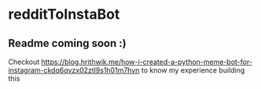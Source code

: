 # redditToInstaBot

## Readme coming soon :)

Checkout https://blog.hrithwik.me/how-i-created-a-python-meme-bot-for-instagram-ckdq6qvzx02ztl9s1h01m7hvn to know my experience building this 
